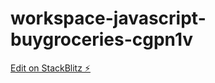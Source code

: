 # workspace-javascript-buygroceries-cgpn1v

[Edit on StackBlitz ⚡️](https://stackblitz.com/edit/workspace-javascript-buygroceries-cgpn1v)